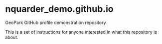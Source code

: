 # nquarder_demo.github.io
GeoPark GitHub profile demonstration repository

This is a set of instructions for anyone interested in what this repository is about.
